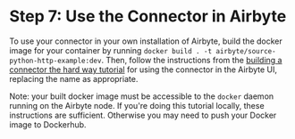# Step 7: Use the Connector in Airbyte

To use your connector in your own installation of Airbyte, build the docker image for your container by running `docker build . -t airbyte/source-python-http-example:dev`. Then, follow the instructions from the [building a connector the hard way tutorial](https://docs.airbyte.io/tutorials/tutorials/build-a-connector-the-hard-way#use-the-connector-in-the-airbyte-ui) for using the connector in the Airbyte UI, replacing the name as appropriate.

Note: your built docker image must be accessible to the `docker` daemon running on the Airbyte node. If you're doing this tutorial locally, these instructions are sufficient. Otherwise you may need to push your Docker image to Dockerhub.
